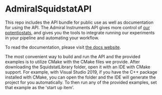 # AdmiralSquidstatAPI

This repo includes the API bundle for public use as well as documentation for using the API.
The Admiral Instruments API gives more control of [our potentiostats](https://www.admiralinstruments.com/products), and gives you the
tools to integrate running our experiments in your pipeline and automating your workflow.

To read the documentation, please visit [the docs website](https://admiral-instruments.github.io/AdmiralSquidstatAPI).

The most convenient way to build and run the API and the provided examples is to utilize CMake with the CMake files we provide. After downloading the SquidstatLibrary folder, open it with an IDE with CMake support. For example, with Visual Studio 2019, if you have the C++ package installed with CMake, you can open the folder and the IDE will generate the project for you automatically. To then run any of the provided examples, set that example as the 'start up item'.